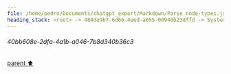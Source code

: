 ```yaml
---
file: /home/pedro/Documents/chatgpt_export/Markdown/Parse node-types.json for models..md
heading_stack: <root> -> 484de9b7-6d66-4eed-a655-00940b23dffd -> System -> 40bb608e-2dfa-4a1b-a046-7b8d340b36c3
---
```

###### 40bb608e-2dfa-4a1b-a046-7b8d340b36c3
[parent ⬆️](#484de9b7-6d66-4eed-a655-00940b23dffd)
